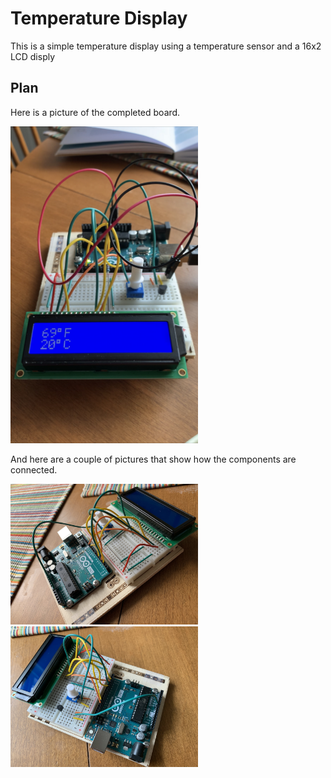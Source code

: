 # Temperature Display

This is a simple temperature display using a temperature sensor and a 16x2 LCD disply

## Plan

Here is a picture of the completed board.

<img src="IMG_4701.jpg" width="300">

And here are a couple of pictures that show how the components are connected.

<img src="IMG_4699.jpg" width="300"><img src="IMG_4700.jpg" width="300">
